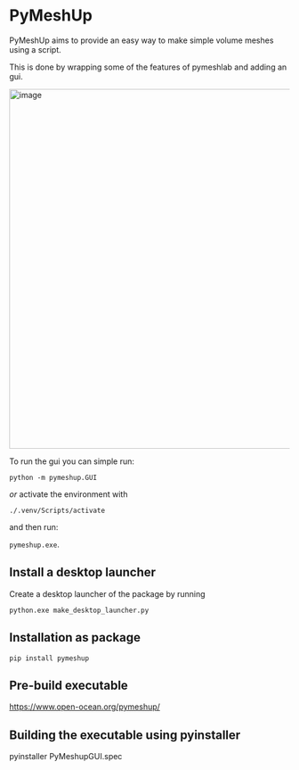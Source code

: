 PyMeshUp
========

PyMeshUp aims to provide an easy way to make simple volume meshes using a script.

This is done by wrapping some of the features of pymeshlab and adding an gui.

<img width="645" alt="image" src="https://user-images.githubusercontent.com/34062862/194708772-63d63df1-6ee7-4806-865c-52180e1e42df.png">


To run the gui you can simple run:

`python -m pymeshup.GUI`

*or* activate the environment with

`./.venv/Scripts/activate`

and then run:

`pymeshup.exe`.

Install a desktop launcher
--------------------------

Create a desktop launcher of the package by running

`python.exe make_desktop_launcher.py`

Installation as package
------------------------

`pip install pymeshup`

Pre-build executable
--------------------

https://www.open-ocean.org/pymeshup/


Building the executable using pyinstaller
-----------------------------------------
pyinstaller PyMeshupGUI.spec
